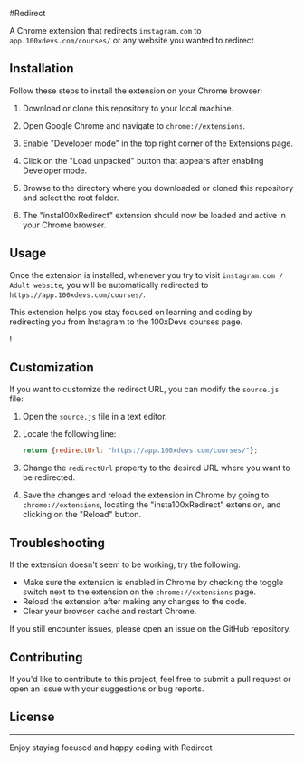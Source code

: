 #Redirect

A Chrome extension that redirects `instagram.com` to `app.100xdevs.com/courses/` or any website you wanted to redirect

## Installation

Follow these steps to install the extension on your Chrome browser:

1. Download or clone this repository to your local machine.

2. Open Google Chrome and navigate to `chrome://extensions`.

3. Enable "Developer mode" in the top right corner of the Extensions page.

4. Click on the "Load unpacked" button that appears after enabling Developer mode.

5. Browse to the directory where you downloaded or cloned this repository and select the root folder.

6. The "insta100xRedirect" extension should now be loaded and active in your Chrome browser.

## Usage

Once the extension is installed, whenever you try to visit `instagram.com / Adult website`, you will be automatically redirected to `https://app.100xdevs.com/courses/`.

This extension helps you stay focused on learning and coding by redirecting you from Instagram to the 100xDevs courses page.

!

## Customization

If you want to customize the redirect URL, you can modify the `source.js` file:

1. Open the `source.js` file in a text editor.

2. Locate the following line:

   ```javascript
   return {redirectUrl: "https://app.100xdevs.com/courses/"};
   ```

3. Change the `redirectUrl` property to the desired URL where you want to be redirected.

4. Save the changes and reload the extension in Chrome by going to `chrome://extensions`, locating the "insta100xRedirect" extension, and clicking on the "Reload" button.

## Troubleshooting

If the extension doesn't seem to be working, try the following:

- Make sure the extension is enabled in Chrome by checking the toggle switch next to the extension on the `chrome://extensions` page.
- Reload the extension after making any changes to the code.
- Clear your browser cache and restart Chrome.

If you still encounter issues, please open an issue on the GitHub repository.

## Contributing

If you'd like to contribute to this project, feel free to submit a pull request or open an issue with your suggestions or bug reports.

## License


---

Enjoy staying focused and happy coding with Redirect
